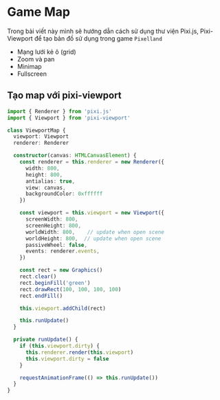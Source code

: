 # Game Map

Trong bài viết này mình sẽ hướng dẫn cách sử dụng thư viện Pixi.js, Pixi-Viewport để tạo bản đồ sử dụng trong game `Pixelland`

- Mạng lưới kẻ ô (grid)
- Zoom và pan
- Minimap
- Fullscreen

## Tạo map với pixi-viewport

```ts
import { Renderer } from 'pixi.js'
import { Viewport } from 'pixi-viewport'

class ViewportMap {
  viewport: Viewport
  renderer: Renderer

  constructor(canvas: HTMLCanvasElement) {
    const renderer = this.renderer = new Renderer({
      width: 800,
      height: 800,
      antialias: true,
      view: canvas,
      backgroundColor: 0xffffff
    })

    const viewport = this.viewport = new Viewport({
      screenWidth: 800,
      screenHeight: 800,
      worldWidth: 800,    // update when open scene
      worldHeight: 800,  // update when open scene
      passiveWheel: false,
      events: renderer.events,
    })

    const rect = new Graphics()
    rect.clear()
    rect.beginFill('green')
    rect.drawRect(100, 100, 100, 100)
    rect.endFill()

    this.viewport.addChild(rect)

    this.runUpdate()
  }

  private runUpdate() {
    if (this.viewport.dirty) {
      this.renderer.render(this.viewport)
      this.viewport.dirty = false
    }

    requestAnimationFrame(() => this.runUpdate())
  }
}
```
